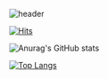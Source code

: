 ![header](https://capsule-render.vercel.app/api?type=wave&color=auto&height=300&section=header&text=AnGeeHwan&fontSize=90)

[![Hits](https://hits.seeyoufarm.com/api/count/incr/badge.svg?url=https%3A%2F%2Fgithub.com%2FAnGeeHwan%2Fhit-counter&count_bg=%233D96C8&title_bg=%23555555&icon=&icon_color=%23E7E7E7&title=hits&edge_flat=false)](https://hits.seeyoufarm.com)

![Anurag's GitHub stats](https://github-readme-stats.vercel.app/api?username=AnGeeHwan&show_icons=true&theme=radical)

[![Top Langs](https://github-readme-stats.vercel.app/api/top-langs/?username=AnGeeHwan&layout=compact)](https://github.com/anuraghazra/github-readme-stats)

<!-- [![Solved.ac Profile](http://mazassumnida.wtf/api/v2/generate_badge?boj=rlghks9252)](https://solved.ac/rlghks9252/) -->

<!--
**AnGeeHwan/AnGeeHwan** is a ✨ _special_ ✨ repository because its `README.md` (this file) appears on your GitHub profile.

Here are some ideas to get you started:

- 🔭 I’m currently working on ...
- 🌱 I’m currently learning ...
- 👯 I’m looking to collaborate on ...
- 🤔 I’m looking for help with ...
- 💬 Ask me about ...
- 📫 How to reach me: ...
- 😄 Pronouns: ...
- ⚡ Fun fact: ...
-->
